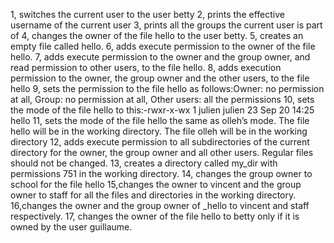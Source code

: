 1, switches the current user to the user betty
2,  prints the effective username of the current user
3, prints all the groups the current user is part of
4, changes the owner of the file hello to the user betty.
5, creates an empty file called hello.
6, adds execute permission to the owner of the file hello.
7, adds execute permission to the owner and the group owner, and read permission to other users, to the file hello.
8, adds execution permission to the owner, the group owner and the other users, to the file hello
9, sets the permission to the file hello as follows:Owner: no permission at all, Group: no permission at all, Other users: all the permissions
10, sets the mode of the file hello to this:-rwxr-x-wx 1 julien julien 23 Sep 20 14:25 hello
11, sets the mode of the file hello the same as olleh’s mode. The file hello will be in the working directory. The file olleh will be in the working directory
12, adds execute permission to all subdirectories of the current directory for the owner, the group owner and all other users. Regular files should not be changed.
13, creates a directory called my_dir with permissions 751 in the working directory.
14, changes the group owner to school for the file hello
15,changes the owner to vincent and the group owner to staff for all the files and directories in the working directory.
16,changes the owner and the group owner of _hello to vincent and staff respectively.
17, changes the owner of the file hello to betty only if it is owned by the user guillaume.
